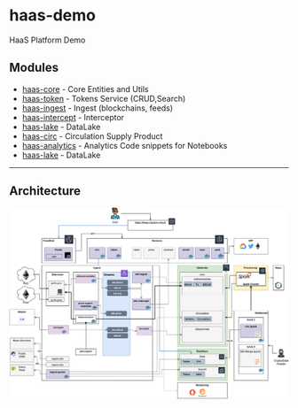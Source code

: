 # haas-demo

HaaS Platform Demo 

## Modules

- [haas-core](haas-core)                - Core Entities and Utils
- [haas-token](haas-token)              - Tokens Service (CRUD,Search)
- [haas-ingest](haas-ingest)            - Ingest (blockchains, feeds)
- [haas-intercept](haas-intercept)      - Interceptor
- [haas-lake](haas-lake)                - DataLake
- [haas-circ](haas-circ)                - Circulation Supply Product
- [haas-analytics](haas-analytics)      - Analytics Code snippets for Notebooks
- [haas-lake](haas-lake)                - DataLake

----
## Architecture

<img src="doc/HaaS-Architecture-Proto.png" width="1000">

